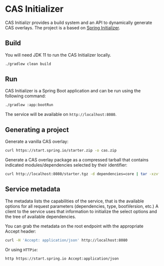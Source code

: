 # CAS Initializer

CAS Initializr provides a build system and an API to dynamically generate 
CAS overlays. The project is a based on [Spring Initializer](https://github.com/spring-io/initializr).

## Build

You will need JDK 11 to run the CAS Initializer locally.

```bash
./gradlew clean build
```                  

## Run

CAS Initializer is a Spring Boot application and can be run using the following command:

```bash
./gradlew :app:bootRun
```

The service will be available on `http://localhost:8080`.

## Generating a project

Generate a vanilla CAS overlay:

```bash
curl https://start.spring.io/starter.zip -o cas.zip
```

Generate a CAS overlay package as a compressed tarball 
that contains indicated modules/dependencies selected by their identifier:

```bash
curl http://localhost:8080/starter.tgz -d dependencies=core | tar -xzvf -
```

## Service metadata

The metadata lists the capabilities of the service, 
that is the available options for all request parameters 
(dependencies, type, bootVersion, etc.) A client to the service 
uses that information to initialize the select options and the tree of available dependencies.

You can grab the metadata on the root endpoint with the appropriate Accept header:

```bash
curl -H 'Accept: application/json' http://localhost:8080
```     

Or using `HTTPie`:

```bash
http https://start.spring.io Accept:application/json
```
